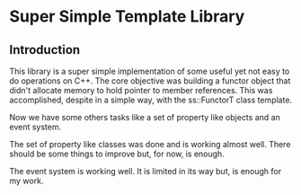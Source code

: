 Super Simple Template Library
=============================

## Introduction

This library is a super simple implementation of some useful yet not easy to
do operations on C++. The core objective was building a functor object that
didn't allocate memory to hold pointer to member references. This was
accomplished, despite in a simple way, with the ss::FunctorT class template.

Now we have some others tasks like a set of property like objects and an event
system.

The set of property like classes was done and is working almost well. There
should be some things to improve but, for now, is enough.

The event system is working well. It is limited in its way but, is enough for
my work.

